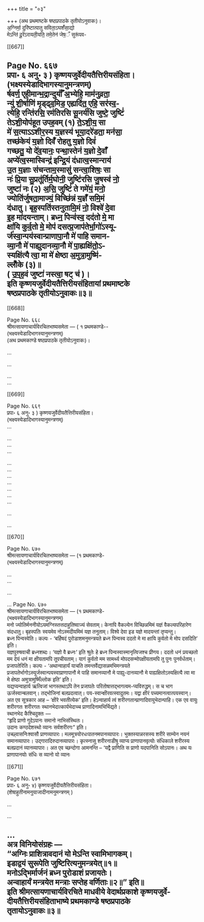 +++
title = "०३"

+++
(अथ प्रथमाष्टके षष्ठप्रपाठके तृतीयोऽनुवाकः)।  
अ॒ग्निर्मा॒ दुरि॑ष्टात्पातु सविता॒ऽघशँ॑सा॒द्यो  
मेऽन्ति॑ दू॒रे॑ऽरायती॒यति॒ तमे॒तेन॑ जेष॒ँ सुरू॑पव-

[[667]]

Page No. ६६७  
प्रपा॰ ६ अनु॰ ३ ) कृष्णयजुर्वेदीयतैत्तिरीयसंहिता।  
(भक्ष्यस्येडादिभागस्यानुमन्त्रणम्)  
र्षवर्ण॒ एही॒मान्भ॒द्रान्दुर्याँ॑ अ॒भ्येहि॒ माम॑नुव्रता॒  
न्यु॑ शी॒र्षाणि॑ मृड्ढ्व॒मिड॒ एह्यदि॑त॒ एहि॒ सर॑स्व॒-  
त्येहि॒ रन्ति॑रसि॒ रम॑तिरसि सू॒नर्य॑सि जुष्टे॒ जुष्टिं॑  
तेऽशी॒योप॑हूत उपह॒वम् (१) ते॒ऽशी॒य॒ सा  
मे॑ स॒त्याऽऽशीर॒स्य य॒ज्ञस्य॑ भूया॒दरे॑डता॒ मन॑सा॒  
तच्छ॑केयं य॒ज्ञो दिवँ॑ रोहतु य॒ज्ञो दिवं॑  
गच्छतु॒ यो दे॑व॒यानः॒ पन्था॒स्तेन॑ य॒ज्ञो दे॒वाँ  
अप्ये॑त्व॒स्मास्विन्द्र॑ इन्द्रि॒यं द॑धात्व॒स्मान्‍राय॑  
उ॒त य॒ज्ञाः स॑चन्ताम॒स्मासु॑ सन्त्वा॒शिषः॒ सा  
नः॑ प्रि॒या सु॒प्रतू॑र्तिर्म॒घोनी॒ जुष्टि॑रसि जु॒षस्व॑ नो॒  
जुष्टा॑ नः (२) अ॒सि॒ जुष्टिं॑ ते गमे॑यं॒ मनो॒  
ज्योति॑र्जुषता॒माज्यं॒ विच्छि॑न्नं य॒ज्ञंँ समि॒मं  
द॑धातु। बृह॒स्पति॑स्तनुतामि॒मं नो॒ विश्वे॑ दे॒वा  
इ॒ह मा॑दयन्ताम्। ब्रध्न॒ पिन्व॑स्व॒ दद॑तो मे॒ मा  
क्षा॑यि कुर्व॒तो मे॒ मोप॑ दसत्प्र॒जाप॑तेर्भा॒गो॑ऽस्यू-  
र्ज॑स्वा॒न्पय॑स्वान्प्राणापा॒नौ मे॑ पाहि समान-  
व्या॒नौ मे॑ पाह्युदानव्या॒नौ मे॑ पा॒ह्यक्षि॑तो॒ऽ-  
स्यक्षि॑त्यै त्वा॒ मा मे॑ क्षेष्ठा अ॒मुत्रा॒मुष्मि॑-  
ल्लोँके (३)॥  
( उ॒प॒ह॒वं जुष्टा॑ नस्त्वा॒ षट् च॑ )।  
इति कृष्णयजुर्वेदीयतैत्तिरीयसंहितायां प्रथमाष्टके  
षष्ठप्रपाठके तृतीयोऽनुवाकः॥३॥
----

[[668]]

Page No. ६६८  
श्रीमत्सायणाचार्यविरचितभाष्यसमेता — ( १ प्रथमकाण्डे--  
(भक्ष्यस्येडादिभागस्यानुमन्त्रणम्)  
(अथ प्रथमकाण्डे षष्ठप्रपाठके तृतीयोऽनुवाकः)।  

...  

...  

...  
...

[[669]]

Page No. ६६९  
प्रपा॰ ६ अनु॰ ३ ) कृष्णयजुर्वेदीयतैत्तिरीयसंहिता।  
(भक्ष्यस्येडादिभागस्यानुमन्त्रणम्)  
...   

...  
...  
...   

...   
...  
...   
...   
...   
...   
...   

...  


...

[[670]]

Page No. ६७०  
श्रीमत्सायणाचार्यविरचितभाष्यसमेता — (१ प्रथमकाण्डे-  
(भक्ष्यस्येडादिभागस्यानुमन्त्रणम्)  

...   
...   

...   

...
Page No. ६७०  
श्रीमत्सायणाचार्यविरचितभाष्यसमेता — (१ प्रथमकाण्डे-  
(भक्ष्यस्येडादिभागस्यानुमन्त्रणम्)  
मनो ज्योतिर्मननीयोऽयमग्निस्तत्तदाहुतिष्वाज्यं सेवताम्। केनापि वैकल्येन विच्छिन्नमिमं यज्ञं वैकल्यपरिहारेण संदधातु। बृहस्पतिः स्वयमेव नोऽस्मदीयमिमं यज्ञ तनुताम्। विश्वे देवा इड यज्ञे मादयन्तां तृप्यन्तु।  
ब्रध्न पिन्वस्वेति। कल्पः - ‘बर्हिषदं पुरोडाशमनुमन्त्रयते ब्रध्न पिन्वस्व ददतो मे मा क्षायि कुर्वतो मे मोप दसदिति’ इति।  
यज्ञपुरुषवाची ब्रध्नशब्दः। ‘यज्ञो वै ब्रध्नः’ इति श्रुतेः हे ब्रध्न पिन्वस्वास्मानृत्विजश्च प्रीणय। ददतो धनं प्रयच्छतो मम देयं धनं मा क्षीयतामपि तूपचीयताम्। यागं कुर्वतो मम सामर्थ्य मोपदसन्मोपक्षीयतामपि तु पुनः पुनर्वर्धताम्।  
प्रजापतेरिति। कल्पः - ‘अथान्वाहार्यं याचति तमन्तर्वेद्यासन्नमभिमन्त्रयते प्रजापतेर्भागोऽस्यूर्जस्वान्पयस्वाप्राणापानौ मे पाहि समानव्यानौ मे पाह्यु-दानव्यानौ मे पाह्यक्षितोऽस्यक्षित्यै त्वा मा मे क्षेष्ठा अमुत्रामुष्मिँल्लोक इति’ इति।  
यद्यप्यन्वाहार्य ऋत्विजां भागस्तथाऽपि तेन प्रजापतेः परितोषात्तद्भागत्वम-प्यविरुद्धम्। स च भाग ऊर्जस्वान्बलवान्। तद्भोजिनां बलप्रदत्वात्। पय-स्वान्क्षीरवत्स्वादुतमः। यद्वा क्षीरं पच्‍यमानत्वात्पयस्वान्। अत एव सूत्रकार आह – ‘क्षीरे भवतीत्येक’ इति। हेऽन्वाहार्य त्वं शरीरगतान्प्राणादिवायुभेदान्पाहि। एक एव वायुः शरीरगतः शरीरगतः स्थानभेदात्कार्यभेदाच्च प्राणादिनामभिर्भिद्यते।  
स्थानभेद कैश्चिदुक्तः —  
“हृदि प्राणो गुदेऽपानः समानो नाभिसंस्थितः।  
उदानः कण्ठदेशस्थो व्यानः सर्वशरीरगः” इति।  
उच्छ्वासनिःश्वासौ प्राणव्यापारः। मलमूत्रयोरधःपातनमपानव्यापारः। भुक्तस्यान्नरसस्य शरीरे साम्येन नयनं समानव्यापारः। उद्गारादिरुदानव्यापारः। कृत्स्नासु शरीरनाडीषु व्याप्य प्राणापानवृत्योः संधिकाले शरीरस्य बलप्रदानं व्यानव्यापारः। अत एव च्छन्दोगा आमनन्ति – ‘यद्वै प्राणिति स प्राणो यदपानिति सोऽपानः। अथ यः प्राणापानयोः संधिः स व्यानो यो व्यानः

[[671]]

Page No. ६७१  
प्रपा॰ ६ अनु॰ ४) कृष्णयजुर्वेदीयतैत्तिरीयसंहिता।  
(शेषाहुतीनामनुयाजादीनामनुमन्त्रणम् )  

...   

...   

...  
अत्र विनियोसंग्रहः —  
“अग्निः प्राशित्रावदानं यो मेऽन्ति स्वामिभागकम्।  
इडाद्वयं सुरूपेति जुष्टिरित्यनुमन्त्रयेत्॥१॥  
मनोऽद्भिर्मार्जनं ब्रध्न पुरोडाशं प्रजायतेः।  
अन्वाहार्यं मन्त्रयेत मन्त्राः सप्तेह वर्णिताः॥२॥” इति॥  
इति श्रीमत्सायणाचार्यविरचिते माधवीये वेदार्थप्रकाशे कृष्णयजुर्वे-दीयतैत्तिरीयसंहिताभाष्ये प्रथमकाण्डे षष्ठप्रपाठके  
तृतायोऽनुवाकः॥३॥
-----  
